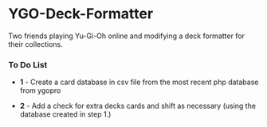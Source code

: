 # YGO-Deck-Formatter
Two friends playing Yu-Gi-Oh online and modifying a deck formatter for their collections.

### To Do List

- __1__ - Create a card database in csv file from the most recent php database from ygopro

- __2__ - Add a check for extra decks cards and shift as necessary (using the database created in step 1.)

